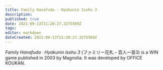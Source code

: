 ```yaml
---
title: Family Hanafuda · Hyakunin Isshu 3
description: 
published: true
date: 2021-09-13T21:20:27.3275569Z 
tags: 
editor: markdown
dateCreated: 2021-09-13T21:20:27.3275569Z
---
```

_Family Hanafuda · Hyakunin Isshu 3_ (<span lang='ja'>ファミリー花札・百人一首3</span>) is a WIN game published in 2003 by Magnolia.
It was developed by OFFICE KOUKAN.
